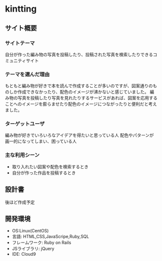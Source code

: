 # kintting

  ## サイト概要
  
  ### サイトテーマ
  自分が作った編み物の写真を投稿したり、投稿された写真を検索したりできるコミュニティサイト
  
  ### テーマを選んだ理由
  もともと編み物が好きで本を読んで作成することが多いのですが、図案通りのものしか作成できなかったり、配色のイメージが沸かないと感じていました。
  編み物の写真を投稿したり写真を見れたりするサービスがあれば、図案を応用することへのイメージを膨らませたり配色のイメージにつながったりと便利だと考えました。
  
  
  ### ターゲットユーザ
  編み物が好きでいろいろなアイデアを得たいと思っている人
  配色やパターンが画一的になってしまい、困っている人
  
  ### 主な利用シーン
  * 取り入れたい図案や配色を検索するとき
  * 自分が作った作品を投稿するとき
  

  ## 設計書
  後ほど作成予定
  
  ## 開発環境
  * OS:Linux(CentOS)
  * 言語: HTML,CSS,JavaScripe,Ruby,SQL
  * フレームワーク: Ruby on Rails
  * JSライブラリ: jQuery
  * IDE: Cloud9
